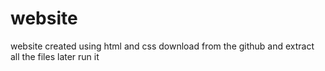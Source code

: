 # website
website created using html and css 
download from the github and extract all the files
later run it 

